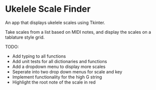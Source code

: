 # Ukelele Scale Finder

An app that displays ukelele scales using Tkinter.

Take scales from a list based on MIDI notes, and display the scales on a tablature style grid. 

TODO:
* Add typing to all functions
* Add unit tests for all dictionaries and functions
* Add a dropdown menu to display more scales
* Seperate into two drop down menus for scale and key
* Implement functionality for the high G string
* Highlight the root note of the scale in red
